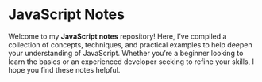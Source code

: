 # JavaScript Notes

Welcome to my **JavaScript notes** repository! Here, I’ve compiled a collection of concepts, techniques, and practical examples to help deepen your understanding of JavaScript. Whether you’re a beginner looking to learn the basics or an experienced developer seeking to refine your skills, I hope you find these notes helpful.
